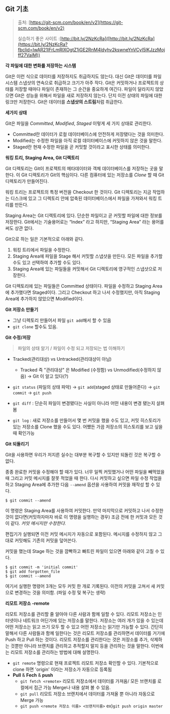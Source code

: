 ## Git  기초 

> 출처:  [https://git-scm.com/book/en/v2](https://git-scm.com/book/en/v2)
>
> 실습하기 좋은 사이트 :[http://bit.ly/2NzKcRa]([http://bit.ly/2NzKcRa](https://bit.ly/2NzKcRa?fbclid=IwAR21IFrLmRlXOgtZ1jGE2RnM4ldyhv2kswneYnVCyI5lKJzzMojff27VaIM))



**각 파일에 대한 변화를 저장하는 시스템**

Git은 이런 식으로 데이터를 저장하지도 취급하지도 않는다. 대신 Git은 데이터를 파일 시스템 스냅샷의 연속으로 취급하고 크기가 아주 작다. Git은 커밋하거나 프로젝트의 상태를 저장할 때마다 파일이 존재하는 그 순간을 중요하게 여긴다. 파일이 달라지지 않았으면 Git은 성능을 위해서 파일을 새로 저장하지 않는다. 단지 이전 상태의 파일에 대한 링크만 저장한다. Git은 데이터를 **스냅샷의 스트림**처럼 취급한다.

**세가지 상태**

Git은 파일을 *Committed*, *Modified*, *Staged* 이렇게 세 가지 상태로 관리한다.

- Committed란 데이터가 로컬 데이터베이스에 안전하게 저장됐다는 것을 의미한다.
- Modified는 수정한 파일을 아직 로컬 데이터베이스에 커밋하지 않은 것을 말한다.
- Staged란 현재 수정한 파일을 곧 커밋할 것이라고 표시한 상태를 의미한다.

**워킹 트리, Staging Area, Git 디렉토리**

Git 디렉토리는 Git이 프로젝트의 메타데이터와 객체 데이터베이스를 저장하는 곳을 말한다. 이 Git 디렉토리가 Git의 핵심이다. 다른 컴퓨터에 있는 저장소를 *Clone* 할 때 Git 디렉토리가 만들어진다.

워킹 트리는 프로젝트의 특정 버전을 Checkout 한 것이다. Git 디렉토리는 지금 작업하는 디스크에 있고 그 디렉토리 안에 압축된 데이터베이스에서 파일을 가져와서 워킹 트리를 만든다.

Staging Area는 Git 디렉토리에 있다. 단순한 파일이고 곧 커밋할 파일에 대한 정보를 저장한다. Git에서는 기술용어로는 “Index” 라고 하지만, “Staging Area” 라는 용어를 써도 상관 없다.

Git으로 하는 일은 기본적으로 아래와 같다.

1. 워킹 트리에서 파일을 수정한다.
2. Staging Area에 파일을 Stage 해서 커밋할 스냅샷을 만든다. 모든 파일을 추가할 수도 있고 선택하여 추가할 수도 있다.
3. Staging Area에 있는 파일들을 커밋해서 Git 디렉토리에 영구적인 스냅샷으로 저장한다.

Git 디렉토리에 있는 파일들은 Committed 상태이다. 파일을 수정하고 Staging Area에 추가했다면 Staged이다. 그리고 Checkout 하고 나서 수정했지만, 아직 Staging Area에 추가하지 않았으면 Modified이다. 



**Git 저장소 만들기**

* 그냥 디렉토리 만들어서 파일 `git add`해서 할 수 있음
* `git clone` 할수도 있음.

**Git 수정/저장**

> 파일의 상태 알기 / 파일이 수정 되고 저장되는 법 이해하기

* Tracked(관리대상) vs Untracked(관리대상이 아님) 
  * Tracked 즉 "관리대상" 은 Modified (수정함) vs Unmodified(수정하지 않음) -> Git 이 알고 있다(?)

* `git status` (파일의 상태 파악) -> `git add`(staged 상태로 만들어준다) -> `git commit`  -> `git push`
*  `git diff`  : 단순히 파일이 변경됐다는 사실이 아니라 어떤 내용이 변경 됐는지 살펴 봄 
* `git log` :  새로 저장소를 만들어서 몇 번 커밋을 했을 수도 있고, 커밋 히스토리가 있는 저장소를 Clone 했을 수도 있다. 어쨌든 가끔 저장소의 히스토리를 보고 싶을 때 확인가능

**Git 되돌리기**

 Git을 사용하면 우리가 저지른 실수는 대부분 복구할 수 있지만 되돌린 것은 복구할 수 없다.

종종 완료한 커밋을 수정해야 할 때가 있다. 너무 일찍 커밋했거나 어떤 파일을 빼먹었을 때 그리고 커밋 메시지를 잘못 적었을 때 한다. 다시 커밋하고 싶으면 파일 수정 작업을 하고 Staging Area에 추가한 다음 `--amend` 옵션을 사용하여 커밋을 재작성 할 수 있다.

```console
$ git commit --amend
```

이 명령은 Staging Area를 사용하여 커밋한다. 만약 마지막으로 커밋하고 나서 수정한 것이 없다면(커밋하자마자 바로 이 명령을 실행하는 경우) 조금 전에 한 커밋과 모든 것이 같다. *커밋 메시지만 수정한다.*

편집기가 실행되면 이전 커밋 메시지가 자동으로 포함된다. 메시지를 수정하지 않고 그대로 커밋해도 기존의 커밋을 덮어쓴다.

커밋을 했는데 Stage 하는 것을 깜빡하고 빠트린 파일이 있으면 아래와 같이 고칠 수 있다.

```console
$ git commit -m 'initial commit'
$ git add forgotten_file
$ git commit --amend
```

여기서 실행한 명령어 3개는 모두 커밋 한 개로 기록된다.  이전의 커밋을 고쳐서 새 커밋으로 변경하는 것을 의미함. (파일 수정 및 복구는 생략)

**리모트 저장소 -remote**

리모트 저장소를 관리할 줄 알아야 다른 사람과 함께 일할 수 있다. 리모트 저장소는 인터넷이나 네트워크 어딘가에 있는 저장소를 말한다. 저장소는 여러 개가 있을 수 있는데 어떤 저장소는 읽고 쓰기 모두 할 수 있고 어떤 저장소는 읽기만 가능할 수 있다. 간단히 말해서 다른 사람들과 함께 일한다는 것은 리모트 저장소를 관리하면서 데이터를 거기에 Push 하고 Pull 하는 것이다. 리모트 저장소를 관리한다는 것은 저장소를 추가, 삭제하는 것뿐만 아니라 브랜치를 관리하고 추적할지 말지 등을 관리하는 것을 말한다. 이번에는 리모트 저장소를 관리하는 방법에 대해 설명한다.

* `git remote` 명령으로 현재 프로젝트 리모트 저장소 확인할 수 있다. 기본적으로 clone  하면  'origin' 이라는 저장소가 자동으로 등록됨
* **Pull** & **Fech** & **push** 
  * `git fetch <remote>`  리모트 저장소에서 데이터를 가져옴/ 모든 브랜치를 로컬에서 접근 가능 Merge나 내용 살펴 볼 수 있음.
  * `git pull` 리모트 저장소 브랜치에서 데이터를 가져올 뿐 아니라 자동으로 Merge 가능 
  * `git push <remote 저장소 이름> <브랜치이름>`  ex)`git push origin master` 